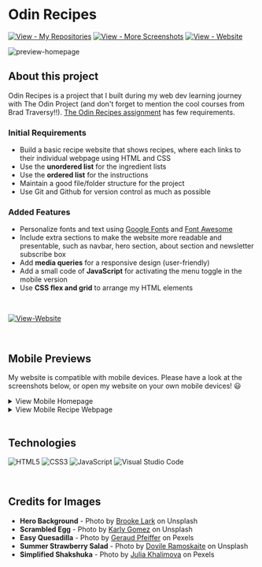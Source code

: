 # Odin Recipes

[![View - My Repositories](https://img.shields.io/badge/View-My_Repositories-E76F51?logo=GitHub)](https://github.com/chanronnie?tab=repositories)
[![View - More Screenshots](https://img.shields.io/badge/View-More_Screenshots-D2649A?logo=GitHub)](./images/website-preview/)
[![View - Website ](https://img.shields.io/badge/View-Website-219C90)](https://chanronnie.github.io/the_odin_project/odin-recipes/)

<img src="./images/website-preview/preview-homepage.png" width="400" alt="preview-homepage">

## About this project

Odin Recipes is a project that I built during my web dev learning journey with The Odin Project (and don't forget to mention the cool courses from Brad Traversy!!). [The Odin Recipes assignment](https://www.theodinproject.com/lessons/foundations-recipes) has few requirements.

### Initial Requirements

- Build a basic recipe website that shows recipes, where each links to their individual webpage using HTML and CSS
- Use the **unordered list** for the ingredient lists
- Use the **ordered list** for the instructions
- Maintain a good file/folder structure for the project
- Use Git and Github for version control as much as possible

### Added Features

- Personalize fonts and text using [Google Fonts](https://fonts.google.com/) and [Font Awesome](https://fontawesome.com/)
- Include extra sections to make the website more readable and presentable, such as navbar, hero section, about section and newsletter subscribe box
- Add **media queries** for a responsive design (user-friendly)
- Add a small code of **JavaScript** for activating the menu toggle in the mobile version
- Use **CSS flex and grid** to arrange my HTML elements

<br>

[![View-Website ](https://img.shields.io/badge/View-Website-219C90?style=for-the-badge)](https://chanronnie.github.io/the_odin_project/odin-recipes/)

<br>

## Mobile Previews

My website is compatible with mobile devices. Please have a look at the screenshots below, or open my website on your own mobile devices! 😃

<details>
  <summary>View Mobile Homepage</summary>
<img src="./images/website-preview/preview-homepage-mobile.png" width="300" alt="Mobile Homepage Preview">
</details>

<details>
  <summary>View Mobile Recipe Webpage</summary>
<img src="./images/website-preview/preview-recipe-mobile.png" width="300" alt="Mobile Recipe Webpage">
</details>

<br>

## Technologies

![HTML5](https://img.shields.io/badge/html5-%23E34F26.svg?style=for-the-badge&logo=html5&logoColor=white) ![CSS3](https://img.shields.io/badge/css3-%231572B6.svg?style=for-the-badge&logo=css3&logoColor=white) ![JavaScript](https://img.shields.io/badge/javascript-%23323330.svg?style=for-the-badge&logo=javascript&logoColor=%23F7DF1E) ![Visual Studio Code](https://img.shields.io/badge/Visual%20Studio%20Code-0078d7.svg?style=for-the-badge&logo=visual-studio-code&logoColor=white)

<br>

## Credits for Images

- **Hero Background** - Photo by [Brooke Lark](https://unsplash.com/@brookelark) on Unsplash
- **Scrambled Egg** - Photo by [Karly Gomez](https://unsplash.com/@karlygomez) on Unsplash
- **Easy Quesadilla** - Photo by [Geraud Pfeiffer](https://www.pexels.com/@geraud-pfeiffer/) on Pexels
- **Summer Strawberry Salad** - Photo by [Dovile Ramoskaite](https://unsplash.com/@dovilerm) on Unsplash
- **Simplified Shakshuka** - Photo by [Julia Khalimova](https://www.pexels.com/@julia-khalimova-826746/) on Pexels
